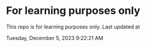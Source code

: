 # For learning purposes only
This repo is for learning purposes only.
Last updated at

Tuesday, December 5, 2023 9:22:21 AM

